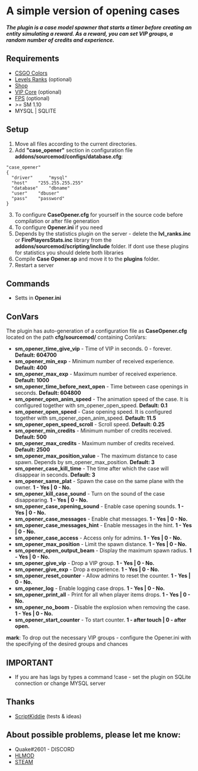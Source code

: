 # A simple version of opening cases
***The plugin is a case model spawner that starts a timer before creating an entity simulating a reward. As a reward, you can set VIP groups, a random number of credits and experience.***
[^1]: It is a standalone plugin, on the basis of which I am currently writing a private(maybe public) CORE equal to WSGK.

## Requirements
 - [CSGO Colors](https://hlmod.ru/threads/inc-cs-go-colors.46870/)
 - [Levels Ranks](https://github.com/levelsranks/levels-ranks-core/tree/3.1.7B2) (optional)
 - [Shop](https://github.com/hlmod/Shop-Core)
 - [VIP Core](https://github.com/R1KO/VIP-Core/releases) (optional)
 - [FPS](https://github.com/OkyHp/Fire-Players-Stats) (optional)
 - *>=* SM 1.10
 - MYSQL | SQLITE

## Setup
1) Move all files according to the current directories. 
2) Add **"case_opener"** section in configuration file **addons/sourcemod/configs/database.cfg**:
```
"case_opener"
{
  "driver"      "mysql"
  "host"	"255.255.255.255"
  "database"	"dbname"
  "user"	"dbuser"
  "pass"	"password"
}
```
3) To configure **CaseOpener.cfg** for yourself in the source code before compilation or after file generation
4) To configure **Opener.ini** if you need 
5) Depends by the statistics plugin on the server - delete the **lvl_ranks.inc** or **FirePlayersStats.inc** library from the **addons/sourcemod/scripting/include** folder. If dont use these plugins for statistics you should delete both libraries
6) Compile **Case Opener.sp** and move it to the **plugins** folder.
7) Restart a server
## Commands 
- Setts in **Opener.ini**
## ConVars
The plugin has auto-generation of a configuration file as **CaseOpener.cfg** located on the path **cfg/sourcemod/** containing ConVars:
- **sm_opener_time_give_vip** - Time of VIP in seconds. 0 - forever.	**Default: 604700**
- **sm_opener_min_exp** - Minimum number of received experience.	**Default: 400**
- **sm_opener_max_exp** - Maximum number of received experience.	**Default: 1000**
- **sm_opener_time_before_next_open** - Time between case openings in seconds.	**Default: 604800**
- **sm_opener_open_anim_speed** - The animation speed of the case. It is configured together with sm_opener_open_speed.	**Default: 0.1**
- **sm_opener_open_speed** - Case opening speed. It is configured together with sm_opener_open_anim_speed.	**Default: 11.5**
- **sm_opener_open_speed_scroll** - Scroll speed.	**Default: 0.25**
- **sm_opener_min_credits** - Minimum number of credits received.	**Default: 500**
- **sm_opener_max_credits** - Maximum number of credits received.	**Default: 2500**
- **sm_opener_max_position_value** - The maximum distance to case spawn. Depends by sm_opener_max_position.	**Default: 3**
- **sm_opener_case_kill_time** - The time after which the case will disappear in seconds.	**Default: 3**
- **sm_opener_same_plat** - Spawn the case on the same plane with the owner.	**1 - Yes | 0 - No.**
- **sm_opener_kill_case_sound** - Turn on the sound of the case disappearing.	**1 - Yes | 0 - No.**
- **sm_opener_case_opening_sound** - Enable case opening sounds.	**1 - Yes | 0 - No.**
- **sm_opener_case_messages** - Enable chat messages.	**1 - Yes | 0 - No.**
- **sm_opener_case_messages_hint** - Enable messages in the hint.	**1 - Yes | 0 - No.**
- **sm_opener_case_access** - Access only for admins.	**1 - Yes | 0 - No.**
- **sm_opener_max_position** - Limit the spawn distance.	**1 - Yes | 0 - No.**
- **sm_opener_open_output_beam** - Display the maximum spawn radius.	**1 - Yes | 0 - No.**
- **sm_opener_give_vip** - Drop a VIP group.	**1 - Yes | 0 - No.**
- **sm_opener_give_exp** - Drop a experience.	**1 - Yes | 0 - No.**
- **sm_opener_reset_counter** - Allow admins to reset the counter.	**1 - Yes | 0 - No.**
- **sm_opener_log** - Enable logging case drops.	**1 - Yes | 0 - No.**
- **sm_opener_print_all** - Print for all when player items drops.	**1 - Yes | 0 - No.**
- **sm_opener_no_boom** - Disable the explosion when removing the case.	**1 - Yes | 0 - No.**
- **sm_opener_start_counter** - To start counter.	**1 - after touch | 0 - after open.**

**mark**: To drop out the necessary VIP groups - configure the Opener.ini with the specifying of the desired groups and chances

## IMPORTANT 
- If you are has lags by types a command !case - set the plugin on SQLite connection or change MYSQL server

## Thanks
- [ScriptKiddie](https://hlmod.ru/members/scriptkiddie.152745/) (tests & ideas)

## About possible problems, please let me know: 
- Quake#2601 - DISCORD
- [HLMOD](https://hlmod.ru/members/palonez.92448/)
- [STEAM](https://steamcommunity.com/id/comecamecame/)